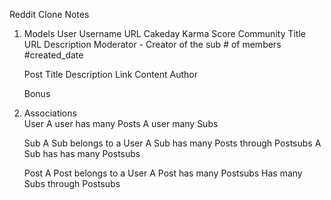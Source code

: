Reddit Clone Notes
1. Models
    User
        Username
        URL
        Cakeday
        Karma Score
    Community 
        Title
        URL
        Description
        Moderator  - Creator of the sub
        # of members
        #created_date


    Post
        Title
        Description
        Link
        Content
        Author
    
    Bonus


2. Associations  
    User 
     A user has many Posts
     A user many Subs 

    Sub
    A Sub belongs to a User 
    A Sub has many Posts through Postsubs 
    A Sub has has many Postsubs

    Post 
    A Post belongs to a User 
    A Post has many Postsubs
    Has many Subs through Postsubs 


